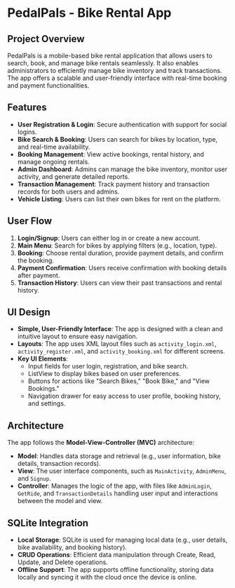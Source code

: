 # PedalPals - Bike Rental App

## Project Overview
PedalPals is a mobile-based bike rental application that allows users to search, book, and manage bike rentals seamlessly. It also enables administrators to efficiently manage bike inventory and track transactions. The app offers a scalable and user-friendly interface with real-time booking and payment functionalities.

## Features
- **User Registration & Login**: Secure authentication with support for social logins.  
- **Bike Search & Booking**: Users can search for bikes by location, type, and real-time availability.  
- **Booking Management**: View active bookings, rental history, and manage ongoing rentals.  
- **Admin Dashboard**: Admins can manage the bike inventory, monitor user activity, and generate detailed reports.  
- **Transaction Management**: Track payment history and transaction records for both users and admins.  
- **Vehicle Listing**: Users can list their own bikes for rent on the platform.

## User Flow
1. **Login/Signup**: Users can either log in or create a new account.  
2. **Main Menu**: Search for bikes by applying filters (e.g., location, type).  
3. **Booking**: Choose rental duration, provide payment details, and confirm the booking.  
4. **Payment Confirmation**: Users receive confirmation with booking details after payment.  
5. **Transaction History**: Users can view their past transactions and rental history.

## UI Design
- **Simple, User-Friendly Interface**: The app is designed with a clean and intuitive layout to ensure easy navigation.  
- **Layouts**: The app uses XML layout files such as `activity_login.xml`, `activity_register.xml`, and `activity_booking.xml` for different screens.  
- **Key UI Elements**:  
  - Input fields for user login, registration, and bike search.  
  - ListView to display bikes based on user preferences.  
  - Buttons for actions like "Search Bikes," "Book Bike," and "View Bookings."  
  - Navigation drawer for easy access to user profile, booking history, and settings.

## Architecture
The app follows the **Model-View-Controller (MVC)** architecture:  
- **Model**: Handles data storage and retrieval (e.g., user information, bike details, transaction records).  
- **View**: The user interface components, such as `MainActivity`, `AdminMenu`, and `Signup`.  
- **Controller**: Manages the logic of the app, with files like `AdminLogin`, `GetRide`, and `TransactionDetails` handling user input and interactions between the model and view.

## SQLite Integration
- **Local Storage**: SQLite is used for managing local data (e.g., user details, bike availability, and booking history).  
- **CRUD Operations**: Efficient data manipulation through Create, Read, Update, and Delete operations.  
- **Offline Support**: The app supports offline functionality, storing data locally and syncing it with the cloud once the device is online.

